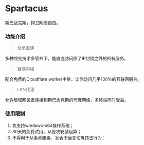 # Spartacus
斯巴达克斯，捍卫网络自由。

### 功能介绍
> 全局直连

多种领先技术多管齐下，能直连访问除了IP封锁之外的所有服务。

> 智能中继

配合免费的Cloudflare worker中继，让你访问几乎100%的互联网服务。

> LAN代理

允许局域网设备连接到斯巴达克斯的代理网络，多终端同时受益。

### 使用限制
1. 仅支持windows-x64操作系统；
2. 30天的免费试用，从首次安装起算；
3. 不得用于从事黄赌毒、发表不当言论等违法行为；
